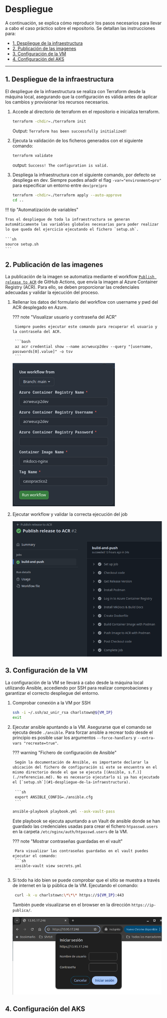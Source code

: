 # Despliegue

A continuación, se explica cómo reproducir los pasos necesarios para llevar a cabo el caso práctico sobre el repositorio. Se detallan las instrucciones para:

- [1. Despliegue de la infraestructura](#1-despliegue-de-la-infraestructura)
- [2. Publicación de las imagenes](#2-publicacion-de-las-imagens)
- [3. Configuración de la VM](#3-configuracion-de-la-vm)
- [4. Configuración del AKS](#4-configuración-del-aks)

---

## 1. Despliegue de la infraestructura

El despliegue de la infraestructura se realiza con Terraform desde la máquina local, asegurando que la configuración es válida antes de aplicar los cambios y provisionar los recursos necesarios.

1. Accede al directorio de terraform en el repositorio e inicializa terraform.

    ```sh
    terraform -chdir=./terraform init
    ```
    Output: `Terraform has been successfully initialized!`

2. Ejecuta la validación de los ficheros generados con el siguiente comando:

    ```sh
    terraform validate
    ```
    output: `Success! The configuration is valid.`

3. Despliega la infraestructura con el siguiente comando, por defecto se despliega en dev. Siempre puedes añadir el flag `-var="environment=pro"` para especificar un entorno entre `dev|pre|pro`

    ```sh
    terraform -chdir=./terraform apply --auto-approve
    cd ..
    ```

!!! tip "Automatización de variables"

    Tras el despliegue de toda la infraestructura se generan automáticamente las variables globales necesarias para poder realizar lo que queda del ejercicio ejecutando el fichero `setup.sh`.

    ```sh
    source setup.sh
    ```

## 2. Publicación de las imagenes

La publicación de la imagen se automatiza mediante el workflow [`Publish release to ACR`](https://github.com/charlstown/unir-cp2/actions/workflows/publish-release.yml) de GitHub Actions, que envía la imagen al Azure Container Registry (ACR). Para ello, se deben proporcionar las credenciales adecuadas y validar la ejecución del proceso.

1. Rellenar los datos del formulario del workflow con username y pwd del ACR desplegado en Azure.

    ??? note "Visualizar usuario y contraseña del ACR"

        Siempre puedes ejecutar este comando para recuperar el usuario y la contraseña del ACR.

        ```bash
        az acr credential show --name acrweucp2dev --query "[username, passwords[0].value]" -o tsv
        ```

    ![Workflow form](../assets/images/run-workflow-form.png)

2. Ejecutar workflow y validar la correcta ejecución del job

    ![Workflow run](../assets/images/job-logs.png)

## 3. Configuración de la VM

La configuración de la VM se llevará a cabo desde la máquina local utilizando Ansible, accediendo por SSH para realizar comprobaciones y garantizar el correcto despliegue del entorno.

1. Comprobar conexión a la VM por SSH

    ```sh
    ssh -i ~/.ssh/az_unir_rsa charlstown@${VM_IP}
    exit
    ```

2. Ejecutar ansible apuntando a la VM. Asegurarse que el comando se ejecuta desde `./ansible`. Para forzar ansible a recrear todo desde el principio es posible usar los argumentos `--force-handlers` y `--extra-vars "recreate=true"`.
    
    ??? warning "Fichero de configuración de Ansible"

        Según la documentación de Ansible, es importante declarar la ubicación del fichero de configuración si este se encuentra en el mismo directorio desde el que se ejecuta [(Ansible, s.f.)](./referencias.md). No es necesario ejecutarlo si ya has ejecutado el [`setup.sh`](#1-despliegue-de-la-infraestructura).

        ```sh
        export ANSIBLE_CONFIG=./ansible.cfg
        ```

    ```sh
    ansible-playbook playbook.yml --ask-vault-pass
    ```

    Este playbook se ejecuta apuntando a un Vault de ansible donde se han guardado las credenciales usadas para crear el fichero `htpasswd.users` en la carpeta `/etc/nginx/auth/htpasswd.users` de la VM.

    ??? note "Mostrar contraseñas guardadas en el vault"

        Para visualizar las contraseñas guardadas en el vault puedes ejecutar el comando:
        ```sh
        ansible-vault view secrets.yml
        ```

4. Si todo ha ido bien se puede comprobar que el sitio se muestra a través de internet en la ip pública de la VM. Ejecutando el comando:

    ```sh
     curl -k -u charlstown:\*\*\* https://${VM_IP}:443
    ```

    También puede visualizarse en el browser en la dirección `https://ip-publica/`.

    ![acceso-vm-docs](../assets/images/acceso-vm-docs-ip-publica.png)


## 4. Configuración del AKS